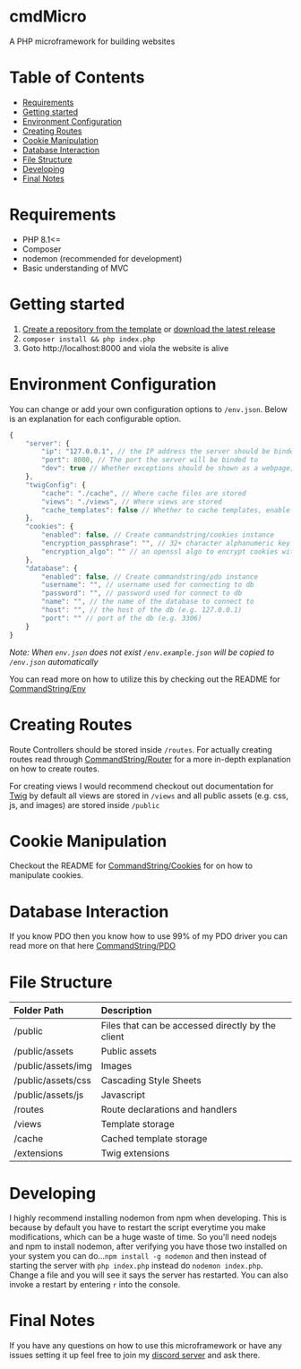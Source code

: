 # cmdMicro

A PHP microframework for building websites

# Table of Contents
- [Requirements](#requirements)
- [Getting started](#getting-started)
- [Environment Configuration](#environment-configuration)
- [Creating Routes](#creating-routes)
- [Cookie Manipulation](#cookie-manipulation)
- [Database Interaction](#database-interaction)
- [File Structure](#file-structure)
- [Developing](#developing)
- [Final Notes](#final-notes)

# Requirements
* PHP 8.1<=
* Composer
* nodemon (recommended for development)
* Basic understanding of MVC

# Getting started

1. [Create a repository from the template](https://github.com/CommandString/cmdmicro/generate) or [download the latest release](https://github.com/CommandString/cmdmicro/releases)
2. `composer install && php index.php`
3. Goto http://localhost:8000 and viola the website is alive

# Environment Configuration

You can change or add your own configuration options to `/env.json`. Below is an explanation for each configurable option.

```js
{
    "server": {
        "ip": "127.0.0.1", // the IP address the server should be binded to
        "port": 8000, // The port the server will be binded to
        "dev": true // Whether exceptions should be shown as a webpage, disable in production
    },
    "twigConfig": { 
        "cache": "./cache", // Where cache files are stored
        "views": "./views", // Where views are stored
        "cache_templates": false // Whether to cache templates, enable in production
    },
    "cookies": {
        "enabled": false, // Create commandstring/cookies instance
        "encryption_passphrase": "", // 32+ character alphanumeric key to encrypt cookies with
        "encryption_algo": "" // an openssl algo to encrypt cookies with
    },
    "database": {
        "enabled": false, // Create commandstring/pdo instance 
        "username": "", // username used for connecting to db
        "password": "", // password used for connect to db
        "name": "", // the name of the database to connect to
        "host": "", // the host of the db (e.g. 127.0.0.1)
        "port": "" // port of the db (e.g. 3306)
    }
}
```

*Note: When `env.json` does not exist `/env.example.json` will be copied to `/env.json` automatically*

You can read more on how to utilize this by checking out the README for [CommandString/Env](https://github.com/commandstring/env)

# Creating Routes

Route Controllers should be stored inside `/routes`. For actually creating routes read through [CommandString/Router](https://github.com/commandstring/router#routing) for a more in-depth explanation on how to create routes.

For creating views I would recommend checkout out documentation for [Twig](https://twig.symfony.com/) by default all views are stored in `/views` and all public assets (e.g. css, js, and images) are stored inside `/public`

# Cookie Manipulation

Checkout the README for [CommandString/Cookies](https://github.com/commandstring/cookies#basic-usage) for on how to manipulate cookies.

# Database Interaction

If you know PDO then you know how to use 99% of my PDO driver you can read more on that here [CommandString/PDO](https://github.com/commandstring/pdo#executing-a-query)

# File Structure
| Folder Path | Description |
|:-| :-|
| /public               | Files that can be accessed directly by the client
| /public/assets        | Public assets
| /public/assets/img 	| Images
| /public/assets/css 	| Cascading Style Sheets
| /public/assets/js  	| Javascript
| /routes 		| Route declarations and handlers
| /views  		| Template storage
| /cache		| Cached template storage
| /extensions   | Twig extensions

# Developing

I highly recommend installing nodemon from npm when developing. This is because by default you have to restart the script everytime you make modifications, which can be a huge waste of time. So you'll need nodejs and npm to install nodemon, after verifying you have those two installed on your system you can do...`npm install -g nodemon` and then instead of starting the server with `php index.php` instead do `nodemon index.php`. Change a file and you will see it says the server has restarted. You can also invoke a restart by entering `r` into the console.

# Final Notes

If you have any questions on how to use this microframework or have any issues setting it up feel free to join my [discord server](https://discord.gg/TgrcSkuDtQ) and ask there.
